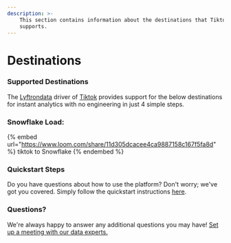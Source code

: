 ```yaml
---
description: >-
    This section contains information about the destinations that Tiktok
    supports.
---
```


# Destinations

### Supported Destinations

The [Lyftrondata](https://www.lyftrondata.com/) driver of [Tiktok](https://www.lyftrondata.com/integration/tiktok/) provides support for the below destinations for instant analytics with no engineering in just 4 simple steps.

### Snowflake Load:

{% embed url="https://www.loom.com/share/11d305dcacee4ca9887158c167f5fa8d" %}
tiktok to Snowflake
{% endembed %}

### Quickstart Steps

Do you have questions about how to use the platform? Don't worry; we've got you covered. Simply follow the quickstart instructions [here](../../../quickstart-steps.md).

### Questions? <a href="#questions" id="questions"></a>

We're always happy to answer any additional questions you may have! [Set up a meeting with our data experts.](https://www.lyftrondata.com/book-a-meeting/)
